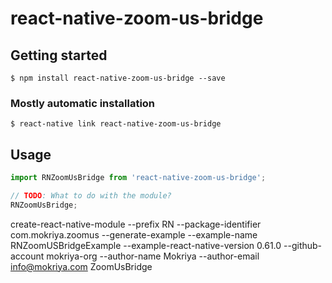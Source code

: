 # react-native-zoom-us-bridge

## Getting started

`$ npm install react-native-zoom-us-bridge --save`

### Mostly automatic installation

`$ react-native link react-native-zoom-us-bridge`

## Usage
```javascript
import RNZoomUsBridge from 'react-native-zoom-us-bridge';

// TODO: What to do with the module?
RNZoomUsBridge;
```

create-react-native-module --prefix RN --package-identifier com.mokriya.zoomus --generate-example --example-name RNZoomUSBridgeExample --example-react-native-version 0.61.0 --github-account mokriya-org --author-name Mokriya --author-email info@mokriya.com ZoomUsBridge